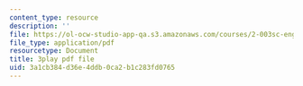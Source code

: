 ```yaml
---
content_type: resource
description: ''
file: https://ol-ocw-studio-app-qa.s3.amazonaws.com/courses/2-003sc-engineering-dynamics-fall-2011/3a1cb384d36e4ddb0ca2b1c283fd0765_zNCBDrnT05E.pdf
file_type: application/pdf
resourcetype: Document
title: 3play pdf file
uid: 3a1cb384-d36e-4ddb-0ca2-b1c283fd0765
---
```

